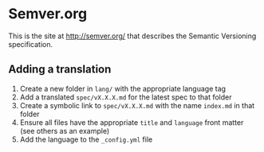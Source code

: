 # Semver.org

This is the site at http://semver.org/ that describes the Semantic Versioning specification.

## Adding a translation

1. Create a new folder in `lang/` with the appropriate language tag
2. Add a translated `spec/vX.X.X.md` for the latest spec to that folder
3. Create a symbolic link to `spec/vX.X.X.md` with the name `index.md` in that folder
4. Ensure all files have the appropriate `title` and `language` front matter (see others as an example)
5. Add the language to the `_config.yml` file
